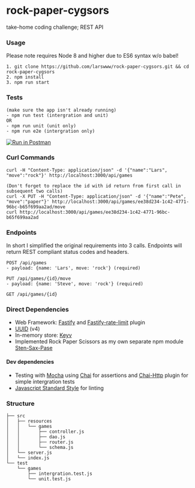 # rock-paper-cygsors

take-home coding challenge; REST API


### Usage
Please note requires Node 8 and higher due to ES6 syntax w/o babel!
```$xslt
1. git clone https://github.com/larswww/rock-paper-cygsors.git && cd rock-paper-cygsors
2. npm install
3. npm run start
```


### Tests
```$xslt
(make sure the app isn't already running)
- npm run test (intergration and unit)
OR
- npm run unit (unit only)
- npm run e2e (intergration only)
```

[![Run in Postman](https://run.pstmn.io/button.svg)](https://app.getpostman.com/run-collection/380e0e3fb992c2f61e61)

### Curl Commands
```$xslt
curl -H "Content-Type: application/json" -d '{"name":"Lars", "move":"rock"}' http://localhost:3000/api/games

(Don't forget to replace the id with id return from first call in subsequent two calls)
curl -X PUT -H "Content-Type: application/json" -d '{"name":"Pete", "move":"paper"}' http://localhost:3000/api/games/ee38d234-1c42-4771-96bc-b65f699aa2ad/move
curl http://localhost:3000/api/games/ee38d234-1c42-4771-96bc-b65f699aa2ad

```

### Endpoints
In short I simplified the original requirements into 3 calls. Endpoints will return REST compliant status codes and headers.

```$xslt 
POST /api/games
- payload: {name: 'Lars', move: 'rock'} (required)
```

```$xslt 
PUT /api/games/{id}/move
- payload: {name: 'Steve', move: 'rock'} (required)
```

```$xslt 
GET /api/games/{id}
```



### Direct Dependencies

* Web Framework: [Fastify](https://www.fastify.io/) and [Fastify-rate-limit](https://github.com/fastify/fastify-helmet) plugin
* [UUID](https://www.npmjs.com/package/uuid) (v4)
* In-memory store: [Keyv](https://www.npmjs.com/package/keyv) 
* Implemented Rock Paper Scissors as my own separate npm module [Sten-Sax-Pase](https://www.npmjs.com/package/sten-sax-pase)

#### Dev dependencies
* Testing with [Mocha](https://mochajs.org/) using [Chai](https://www.chaijs.com/) for assertions and [Chai-Http](https://www.chaijs.com/plugins/chai-http/)
 plugin for simple intergration tests
* [Javascript Standard Style](https://www.npmjs.com/package/standard) for linting
 
### Structure

```$xslt
├── src  
│   ├── resources
│   │   └── games                   
│   │       ├── controller.js
│   │       ├── dao.js              
│   │       ├── router.js
│   │       └── schema.js           
│   └── server.js                   
│   └── index.js                    
└── test
    └── games
        ├── intergration.test.js
        └── unit.test.js
```



